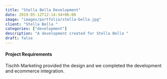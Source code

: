 ```yaml
---
title: "Stella Bella Development"
date: 2019-05-12T12:14:34+06:00
image: "images/portfolio/stella-bella.jpg"
client: "Stella Bella "
categories: ["development"]
description: "A development created for Stella Bella "
draft: false
---
```


#### Project Requirements

Tischh Marketing provided the design and we completed the development and ecommerce integration.